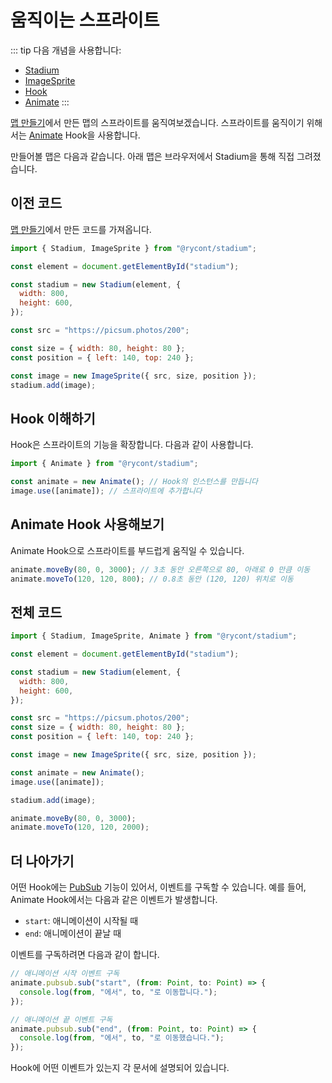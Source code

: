 # 움직이는 스프라이트

::: tip 다음 개념을 사용합니다:

- [Stadium](/API/classes/Stadium)
- [ImageSprite](/API/classes/ImageSprite)
- [Hook](/API/classes/Hook)
- [Animate](/API/classes/Animate)
  :::

[맵 만들기](./1.%20맵%20만들기)에서 만든 맵의 스프라이트를 움직여보겠습니다. 스프라이트를 움직이기 위해서는 [Animate](/API/classes/Animate) Hook을 사용합니다.

만들어볼 맵은 다음과 같습니다. 아래 맵은 브라우저에서 Stadium을 통해 직접 그려졌습니다.

<div ref="el"></div>

## 이전 코드

[맵 만들기](./1.%20맵%20만들기)에서 만든 코드를 가져옵니다.

```js
import { Stadium, ImageSprite } from "@rycont/stadium";

const element = document.getElementById("stadium");

const stadium = new Stadium(element, {
  width: 800,
  height: 600,
});

const src = "https://picsum.photos/200";

const size = { width: 80, height: 80 };
const position = { left: 140, top: 240 };

const image = new ImageSprite({ src, size, position });
stadium.add(image);
```

## Hook 이해하기

Hook은 스프라이트의 기능을 확장합니다. 다음과 같이 사용합니다.

```js
import { Animate } from "@rycont/stadium";

const animate = new Animate(); // Hook의 인스턴스를 만듭니다
image.use([animate]); // 스프라이트에 추가합니다
```

## Animate Hook 사용해보기

Animate Hook으로 스프라이트를 부드럽게 움직일 수 있습니다.

```js
animate.moveBy(80, 0, 3000); // 3초 동안 오른쪽으로 80, 아래로 0 만큼 이동
animate.moveTo(120, 120, 800); // 0.8초 동안 (120, 120) 위치로 이동
```

## 전체 코드

```js
import { Stadium, ImageSprite, Animate } from "@rycont/stadium";

const element = document.getElementById("stadium");

const stadium = new Stadium(element, {
  width: 800,
  height: 600,
});

const src = "https://picsum.photos/200";
const size = { width: 80, height: 80 };
const position = { left: 140, top: 240 };

const image = new ImageSprite({ src, size, position });

const animate = new Animate();
image.use([animate]);

stadium.add(image);

animate.moveBy(80, 0, 3000);
animate.moveTo(120, 120, 2000);
```

<script setup>
    import { ref, onMounted } from 'vue'
    import {
        Stadium,
        SensorLine,
        ImageSprite,
        MoveableSprite,
        Animate,
        DetectLineCrossing,
    } from "../lib/main.ts";
    const el = ref(null)

    onMounted(() => {
        const stadium = new Stadium(el.value, {
            width: 800,
            height: 600,
        });

        const src = "https://picsum.photos/200";

        const size = { width: 80, height: 80 };
        const position = { left: 140, top: 240 };

        const image = new ImageSprite({ src, size, position });

        const animate = new Animate();
        image.use([animate]);

        stadium.add(image);

        animate.moveBy(80, 0, 3000);
        animate.moveTo(120, 120, 2000);

        el.value.style.setProperty("border", "1px solid black")
    })
</script>

## 더 나아가기

어떤 Hook에는 [PubSub](/API/classes/PubSub) 기능이 있어서, 이벤트를 구독할 수 있습니다. 예를 들어, Animate Hook에서는 다음과 같은 이벤트가 발생합니다.

- `start`: 애니메이션이 시작될 때
- `end`: 애니메이션이 끝날 때

이벤트를 구독하려면 다음과 같이 합니다.

```js
// 애니메이션 시작 이벤트 구독
animate.pubsub.sub("start", (from: Point, to: Point) => {
  console.log(from, "에서", to, "로 이동합니다.");
});

// 애니메이션 끝 이벤트 구독
animate.pubsub.sub("end", (from: Point, to: Point) => {
  console.log(from, "에서", to, "로 이동했습니다.");
});
```

Hook에 어떤 이벤트가 있는지 각 문서에 설명되어 있습니다.
